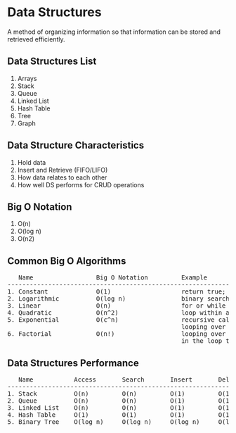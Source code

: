 # Data Structures
A method of organizing information so that information can be stored and retrieved efficiently.

## Data Structures List
1. Arrays
2. Stack
3. Queue
4. Linked List
5. Hash Table
6. Tree
7. Graph

## Data Structure Characteristics
1. Hold data
2. Insert and Retrieve (FIFO/LIFO)
3. How data relates to each other
4. How well DS performs for CRUD operations

## Big O Notation
1. O(n)
2. O(log n)
3. O(n2)

## Common Big O Algorithms
<pre>
   Name                 Big O Notation         Example
---------------------------------------------------------------------------------   
1. Constant             O(1)                   return true;
2. Logarithmic          O(log n)               binary search
3. Linear               O(n)                   for or while loop
4. Quadratic            O(n^2)                 loop within a loop
5. Exponential          O(c^n)                 recursive calls over n and
                                               looping over c in the function
6. Factorial            O(n!)                  looping over n and recursive call
                                               in the loop to n-1          
</pre>

## Data Structures Performance
<pre>
   Name           Access       Search       Insert       Delete
-----------------------------------------------------------------  
1. Stack          O(n)         O(n)         O(1)         O(1)
2. Queue          O(n)         O(n)         O(1)         O(1)
3. Linked List    O(n)         O(n)         O(1)         O(1) 
4. Hash Table     O(1)         O(1)         O(1)         O(1)
5. Binary Tree    O(log n)     O(log n)     O(log n)     O(log n)
</pre>
